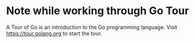 # Note while working through Go Tour

A Tour of Go is an introduction to the Go programming language. Visit
https://tour.golang.org to start the tour.
